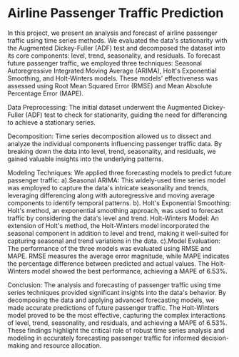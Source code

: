 
# Airline Passenger Traffic Prediction

In this project, we present an analysis and forecast of airline passenger traffic using time series methods. We evaluated the data's stationarity with the Augmented Dickey-Fuller (ADF) test and decomposed the dataset into its core components: level, trend, seasonality, and residuals. To forecast future passenger traffic, we employed three techniques: Seasonal Autoregressive Integrated Moving Average (ARIMA), Holt's Exponential Smoothing, and Holt-Winters models. These models' effectiveness was assessed using Root Mean Squared Error (RMSE) and Mean Absolute Percentage Error (MAPE).

Data Preprocessing:
The initial dataset underwent the Augmented Dickey-Fuller (ADF) test to check for stationarity, guiding the need for differencing to achieve a stationary series.

Decomposition:
Time series decomposition allowed us to dissect and analyze the individual components influencing passenger traffic data. By breaking down the data into level, trend, seasonality, and residuals, we gained valuable insights into the underlying patterns.

Modeling Techniques:
We applied three forecasting models to predict future passenger traffic:
   a).Seasonal ARIMA: This widely-used time series model was employed to capture the data's intricate seasonality and trends, leveraging differencing along with autoregressive and moving average components to 
      identify temporal patterns.
  b). Holt's Exponential Smoothing: Holt's method, an exponential smoothing approach, was used to forecast traffic by considering the data's level and trend.
      Holt-Winters Model: An extension of Holt's method, the Holt-Winters model incorporated the seasonal component in addition to level and trend, making it well-suited for capturing seasonal and trend 
      variations in the data.
 c).Model Evaluation: The performance of the three models was evaluated using RMSE and MAPE. RMSE measures the average error magnitude, while MAPE indicates the percentage difference between predicted and actual 
    values. The Holt-Winters model showed the best performance, achieving a MAPE of 6.53%.

Conclusion:
The analysis and forecasting of passenger traffic using time series techniques provided significant insights into the data's behavior. By decomposing the data and applying advanced forecasting models, we made accurate predictions of future passenger traffic. The Holt-Winters model proved to be the most effective, capturing the complex interactions of level, trend, seasonality, and residuals, and achieving a MAPE of 6.53%. These findings highlight the critical role of robust time series analysis and modeling in accurately forecasting passenger traffic for informed decision-making and resource allocation.






